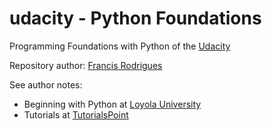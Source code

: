 # udacity - Python Foundations #

Programming Foundations with Python of the [Udacity](https://classroom.udacity.com/courses/ud036)

Repository author: [Francis Rodrigues](https://github.com/francisrod01)

See author notes:

- Beginning with Python at [Loyola University](http://anh.cs.luc.edu/python/hands-on/3.1/handsonHtml/ch1.html)
- Tutorials at [TutorialsPoint](https://www.tutorialspoint.com/python/index.htm)
